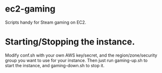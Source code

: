 # ec2-gaming
Scripts handy for Steam gaming on EC2.

# Starting/Stopping the instance.

Modify conf.sh with your own AWS key/secret, and the region/zone/security group you want to use for your instance. Then just run gaming-up.sh to start the instance, and gaming-down.sh to stop it. 
